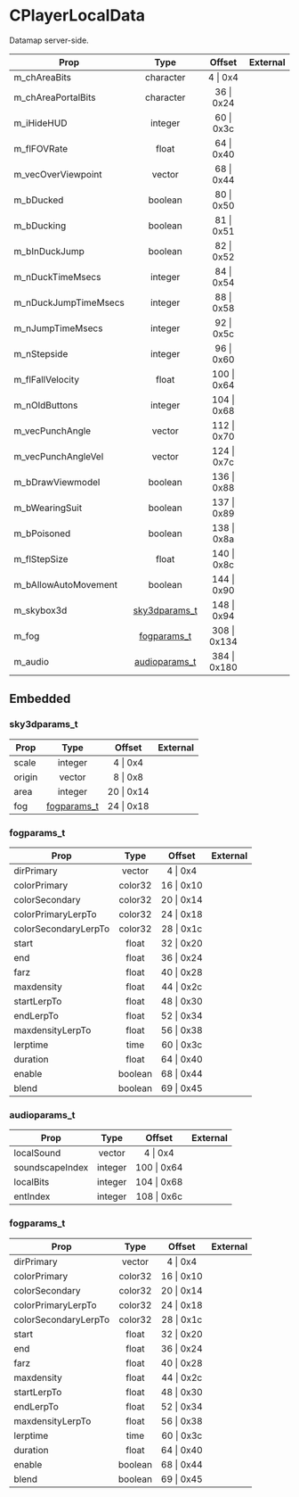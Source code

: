 # CPlayerLocalData

Datamap server-side.

|Prop|Type|Offset|External|
|---|:-:|:-:|--:|
|m_chAreaBits|character|4 \| 0x4||
|m_chAreaPortalBits|character|36 \| 0x24||
|m_iHideHUD|integer|60 \| 0x3c||
|m_flFOVRate|float|64 \| 0x40||
|m_vecOverViewpoint|vector|68 \| 0x44||
|m_bDucked|boolean|80 \| 0x50||
|m_bDucking|boolean|81 \| 0x51||
|m_bInDuckJump|boolean|82 \| 0x52||
|m_nDuckTimeMsecs|integer|84 \| 0x54||
|m_nDuckJumpTimeMsecs|integer|88 \| 0x58||
|m_nJumpTimeMsecs|integer|92 \| 0x5c||
|m_nStepside|integer|96 \| 0x60||
|m_flFallVelocity|float|100 \| 0x64||
|m_nOldButtons|integer|104 \| 0x68||
|m_vecPunchAngle|vector|112 \| 0x70||
|m_vecPunchAngleVel|vector|124 \| 0x7c||
|m_bDrawViewmodel|boolean|136 \| 0x88||
|m_bWearingSuit|boolean|137 \| 0x89||
|m_bPoisoned|boolean|138 \| 0x8a||
|m_flStepSize|float|140 \| 0x8c||
|m_bAllowAutoMovement|boolean|144 \| 0x90||
|m_skybox3d|[sky3dparams_t](#sky3dparams_t)|148 \| 0x94||
|m_fog|[fogparams_t](#fogparams_t)|308 \| 0x134||
|m_audio|[audioparams_t](#audioparams_t)|384 \| 0x180||

## Embedded

### sky3dparams_t

|Prop|Type|Offset|External|
|---|:-:|:-:|--:|
|scale|integer|4 \| 0x4|
|origin|vector|8 \| 0x8|
|area|integer|20 \| 0x14|
|fog|[fogparams_t](#fogparams_t)|24 \| 0x18|

### fogparams_t

|Prop|Type|Offset|External|
|---|:-:|:-:|--:|
|dirPrimary|vector|4 \| 0x4|
|colorPrimary|color32|16 \| 0x10|
|colorSecondary|color32|20 \| 0x14|
|colorPrimaryLerpTo|color32|24 \| 0x18|
|colorSecondaryLerpTo|color32|28 \| 0x1c|
|start|float|32 \| 0x20|
|end|float|36 \| 0x24|
|farz|float|40 \| 0x28|
|maxdensity|float|44 \| 0x2c|
|startLerpTo|float|48 \| 0x30|
|endLerpTo|float|52 \| 0x34|
|maxdensityLerpTo|float|56 \| 0x38|
|lerptime|time|60 \| 0x3c|
|duration|float|64 \| 0x40|
|enable|boolean|68 \| 0x44|
|blend|boolean|69 \| 0x45|

### audioparams_t

|Prop|Type|Offset|External|
|---|:-:|:-:|--:|
|localSound|vector|4 \| 0x4|
|soundscapeIndex|integer|100 \| 0x64|
|localBits|integer|104 \| 0x68|
|entIndex|integer|108 \| 0x6c|

### fogparams_t

|Prop|Type|Offset|External|
|---|:-:|:-:|--:|
|dirPrimary|vector|4 \| 0x4|
|colorPrimary|color32|16 \| 0x10|
|colorSecondary|color32|20 \| 0x14|
|colorPrimaryLerpTo|color32|24 \| 0x18|
|colorSecondaryLerpTo|color32|28 \| 0x1c|
|start|float|32 \| 0x20|
|end|float|36 \| 0x24|
|farz|float|40 \| 0x28|
|maxdensity|float|44 \| 0x2c|
|startLerpTo|float|48 \| 0x30|
|endLerpTo|float|52 \| 0x34|
|maxdensityLerpTo|float|56 \| 0x38|
|lerptime|time|60 \| 0x3c|
|duration|float|64 \| 0x40|
|enable|boolean|68 \| 0x44|
|blend|boolean|69 \| 0x45|
